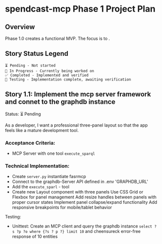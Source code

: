 # spendcast-mcp Phase 1 Project Plan
## Overview
Phase 1.0 creates a functional MVP. The focus is to .

## Story Status Legend

    ⏳ Pending - Not started
    🔄 In Progress - Currently being worked on
    ✅ Completed - Implemented and verified
    🧪 Testing - Implementation complete, awaiting verification

## Story 1.1: Implement the mcp server framework and connet to the graphdb instance
Status: ⏳ Pending

As a developer, I want a professional three-panel layout so that the app feels like a mature development tool.

### Acceptance Criteria:
 - MCP Server with one tool `execute_sparql`

### Technical Implementation:
 - Create `server.py` instantiate fasrmcp
 - Connect to the graphdb-Server API defined in .env 'GRAPHDB_URL'
 - Add the `execute_sparl` - tool
 - 
    Create new Layout component with three panels
    Use CSS Grid or Flexbox for panel management
    Add resize handles between panels with proper cursor states
    Implement panel collapse/expand functionality
    Add responsive breakpoints for mobile/tablet behavior

Testing:
 - Unittest: Create an MCP client and query the graphdb instance `select ?s ?p ?o where {?s ? p ?} limit 10` and cheensureck error-free response of 10 entities

